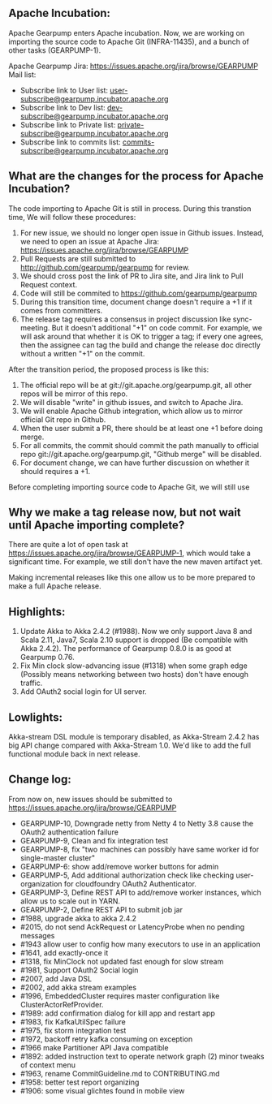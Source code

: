 ## Apache Incubation:

Apache Gearpump enters Apache incubation. Now, we are working on importing the source code to Apache Git (INFRA-11435), and
 a bunch of other tasks (GEARPUMP-1).

Apache Gearpump Jira: https://issues.apache.org/jira/browse/GEARPUMP
Mail list:

* Subscribe link to User list: user-subscribe@gearpump.incubator.apache.org
* Subscribe link to Dev list: dev-subscribe@gearpump.incubator.apache.org
* Subscribe link to Private list: private-subscribe@gearpump.incubator.apache.org
* Subscribe link to commits list: commits-subscribe@gearpump.incubator.apache.org

## What are the changes for the process for Apache Incubation?

The code importing to Apache Git is still in process. During this transtion time,
We will follow these procedures:

 1. For new issue, we should no longer open issue in Github issues. Instead, we
   need to open an issue at Apache Jira: https://issues.apache.org/jira/browse/GEARPUMP
 2. Pull Requests are still submitted to http://github.com/gearpump/gearpump for review.
 3. We should cross post the link of PR to Jira site, and Jira link to Pull Request context.
 4. Code will still be commited to https://github.com/gearpump/gearpump
 5. During this transition time, document change doesn't require a +1 if it comes from committers.
 6. The release tag requires a consensus in project discussion like sync-meeting. But it doesn't
   additional "+1" on code commit.
   For example, we will ask around that whether it is OK to trigger a tag; if every one agrees,
   then the assignee can tag the build and change the release doc directly without a written "+1" on the commit.

After the transition period, the proposed process is like this:

 1. The official repo will be at git://git.apache.org/gearpump.git, all other repos will be
    mirror of this repo.
 2. We will disable "write" in github issues, and switch to Apache Jira.
 3. We will enable Apache Github integration, which allow us to mirror official Git repo in Github.
 4. When the user submit a PR, there should be at least one +1 before doing merge.
 5. For all commits, the commit should commit the path manually to official repo
   git://git.apache.org/gearpump.git, "Github merge" will be disabled.
 6. For document change, we can have further discussion on whether it should requires a +1.

Before completing importing source code to Apache Git, we will still use

## Why we make a tag release now, but not wait until Apache importing complete?

There are quite a lot of open task at https://issues.apache.org/jira/browse/GEARPUMP-1, which
would take a significant time. For example, we still don't have the new maven artifact yet.

Making incremental releases like this one allow us to be more prepared to make a full Apache release.

## Highlights:

1. Update Akka to Akka 2.4.2 (#1988). Now we only support Java 8 and Scala 2.11, Java7, Scala 2.10 support is dropped
   (Be compatible with Akka 2.4.2). The performance of Gearpump 0.8.0 is as good at Gearpump 0.76.
2. Fix Min clock slow-advancing issue (#1318) when some graph edge (Possibly means networking between two hosts) don't
   have enough traffic.
3. Add OAuth2 social login for UI server.

## Lowlights:

Akka-stream DSL module is temporary disabled, as Akka-Stream 2.4.2 has big API change compared with Akka-Stream 1.0. We'd
like to add the full functional module back in next release.

## Change log:

From now on, new issues should be submitted to https://issues.apache.org/jira/browse/GEARPUMP

- GEARPUMP-10, Downgrade netty from Netty 4 to Netty 3.8 cause the OAuth2 authentication failure
- GEARPUMP-9, Clean and fix integration test
- GEARPUMP-8, fix "two machines can possibly have same worker id for single-master cluster"
- GEARPUMP-6: show add/remove worker buttons for admin
- GEARPUMP-5, Add additional authorization check like checking user-organization for cloudfoundry OAuth2 Authenticator.
- GEARPUMP-3, Define REST API to add/remove worker instances, which allow us to scale out in YARN.
- GEARPUMP-2, Define REST API to submit job jar
- #1988, upgrade akka to akka 2.4.2
- #2015, do not send AckRequest or LatencyProbe when no pending messages
- #1943 allow user to config how many executors to use in an application
- #1641, add exactly-once it
- #1318, fix MinClock not updated fast enough for slow stream
- #1981, Support OAuth2 Social login
- #2007, add Java DSL
- #2002, add akka stream examples
- #1996, EmbeddedCluster requires master configuration like ClusterActorRefProvider.
- #1989: add confirmation dialog for kill app and restart app
- #1983, fix KafkaUtilSpec failure
- #1975,  fix storm integration test
- #1972, backoff retry kafka consuming on exception
- #1966 make Partitioner API Java compatible
- #1892: added instruction text to operate network graph (2) minor tweaks of context menu
- #1963, rename CommitGuideline.md to CONTRIBUTING.md
- #1958: better test report organizing
- #1906: some visual glichtes found in mobile view